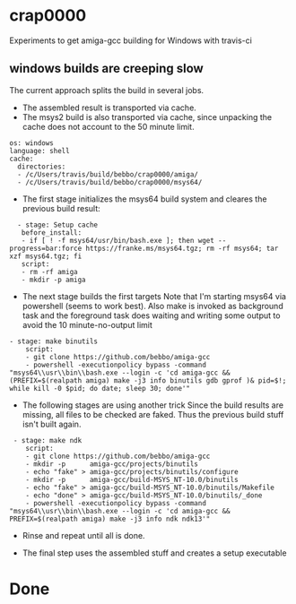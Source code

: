 # crap0000

Experiments to get amiga-gcc building for Windows with travis-ci

## windows builds are creeping slow

The current approach splits the build in several jobs. 

 - The assembled result is transported via cache.
 - The msys2 build is also transported via cache, since unpacking the cache does not account to the 50 minute limit.
 
```
os: windows
language: shell
cache:
  directories:
  - /c/Users/travis/build/bebbo/crap0000/amiga/
  - /c/Users/travis/build/bebbo/crap0000/msys64/
```

 - The first stage initializes the msys64 build system and cleares the previous build result:
 ```
   - stage: Setup cache
    before_install:
    - if [ ! -f msys64/usr/bin/bash.exe ]; then wget --progress=bar:force https://franke.ms/msys64.tgz; rm -rf msys64; tar xzf msys64.tgz; fi
    script:
    - rm -rf amiga
    - mkdir -p amiga
 ```
- The next stage builds the first targets
Note that I'm starting msys64 via powershell (seems to work best).
Also make is invoked as background task and the foreground task does waiting and writing some output to avoid the 10 minute-no-output limit
```
- stage: make binutils
    script:
    - git clone https://github.com/bebbo/amiga-gcc
    - powershell -executionpolicy bypass -command "msys64\\usr\\bin\\bash.exe --login -c 'cd amiga-gcc && (PREFIX=$(realpath amiga) make -j3 info binutils gdb gprof )& pid=$!; while kill -0 $pid; do date; sleep 30; done'"
```

- The following stages are using another trick
Since the build results are missing, all files to be checked are faked. Thus the previous build stuff isn't built again.
```
 - stage: make ndk
    script:
    - git clone https://github.com/bebbo/amiga-gcc
    - mkdir -p      amiga-gcc/projects/binutils
    - echo "fake" > amiga-gcc/projects/binutils/configure
    - mkdir -p      amiga-gcc/build-MSYS_NT-10.0/binutils 
    - echo "fake" > amiga-gcc/build-MSYS_NT-10.0/binutils/Makefile
    - echo "done" > amiga-gcc/build-MSYS_NT-10.0/binutils/_done
    - powershell -executionpolicy bypass -command "msys64\\usr\\bin\\bash.exe --login -c 'cd amiga-gcc && PREFIX=$(realpath amiga) make -j3 info ndk ndk13'"
```
- Rinse and repeat until all is done.

- The final step uses the assembled stuff and creates a setup executable

# Done
